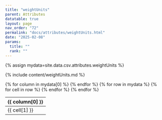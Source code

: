 ```yaml
---
title: "weightUnits"
parent: Attributes
datatable: true
layout: page
nav_order: "72"
permalink: "docs/attributes/weightUnits.html"
date: "2025-02-08"
params:
  title: ""
  rank: ""
---
```

{% assign mydata=site.data.csv.attributes.weightUnits %} 

{% include content/weightUnits.md %}

<table id="myTable" class="display" style="width:100%">
    <thead>
    {% for column in mydata[0] %}
        <th>{{ column[0] }}</th>
    {% endfor %}
    </thead>
    <tbody>
    {% for row in mydata %}
        <tr>
        {% for cell in row %}
            <td>{{ cell[1] }}</td>
        {% endfor %}
        </tr>
    {% endfor %}
    </tbody>
</table>
<script type="text/javascript">
  $(document).ready(function () {
    $('#myTable').DataTable({
      responsive: true,
      deferRender: false,
      paging: false,
      order: [],
    });
  });
</script>
